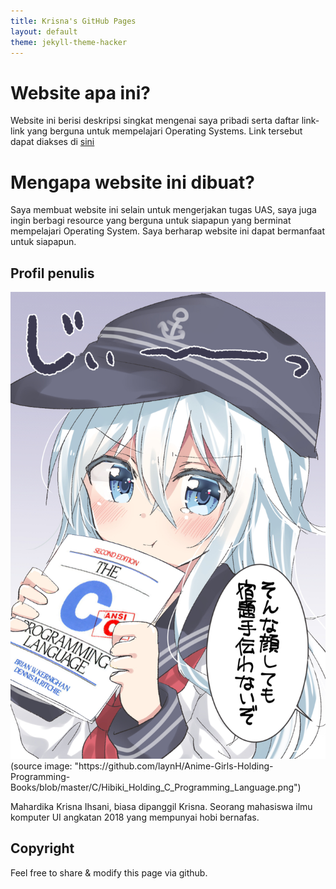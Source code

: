 ```yaml
---
title: Krisna's GitHub Pages
layout: default
theme: jekyll-theme-hacker
---
```


# Website apa ini?

Website ini berisi deskripsi singkat mengenai saya pribadi serta daftar link-link yang berguna untuk mempelajari Operating Systems. Link tersebut dapat diakses di [sini](URLs/)

# Mengapa website ini dibuat?

Saya membuat website ini selain untuk mengerjakan tugas UAS, saya juga ingin berbagi resource yang berguna untuk siapapun yang berminat mempelajari  Operating System.  Saya berharap website ini dapat bermanfaat untuk siapapun.

## Profil penulis

<img src="profile.png">
(source image: "https://github.com/laynH/Anime-Girls-Holding-Programming-Books/blob/master/C/Hibiki_Holding_C_Programming_Language.png")

Mahardika Krisna Ihsani, biasa dipanggil Krisna. Seorang mahasiswa ilmu komputer UI angkatan 2018 yang mempunyai hobi bernafas.




## Copyright

Feel free to share & modify this page via github. 
